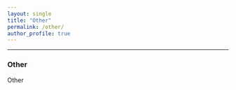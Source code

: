 ```yaml
---
layout: single
title: "Other"
permalink: /other/
author_profile: true
---
```


---

### Other

Other
